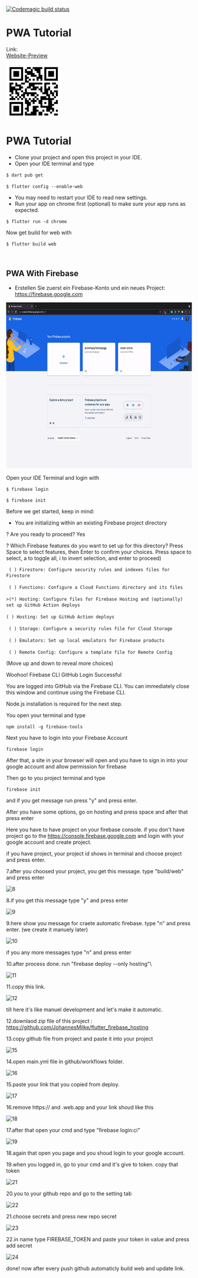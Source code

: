 



[![Codemagic build status](https://api.codemagic.io/apps/61408ce7db3816c8e2627b45/61408ce7db3816c8e2627b44/status_badge.svg)](https://codemagic.io/apps/61408ce7db3816c8e2627b45/61408ce7db3816c8e2627b44/latest_build)



# PWA Tutorial

Link:  
[Website-Preview](https://flutter-flashcard-portrait-pwa.firebaseapp.com/#/)  

<img src="https://github.com/iwilfried/Flutter-Flashcards-Portrait-PWA/blob/main/assets/images/Flash.png" width="150">  

# PWA Tutorial
- Clone your project and open this project in your IDE.
- Open your IDE terminal and type
```sh
$ dart pub get
```  
```
$ flutter config --enable-web
```
- You may need to restart your IDE to read new settings.
- Run your app on chrome first (optional) to make sure your app runs as expected.
```
$ flutter run -d chrome
```
Now get build for web with 
```
$ flutter build web
```
&nbsp;

## PWA With Firebase
- Erstellen Sie zuerst ein Firebase-Konto und ein neues Project: &nbsp;&nbsp; <https://firebase.google.com>  

<img src="https://github.com/iwilfried/Flutter-Flashcards-Portrait-PWA/blob/main/assets/images/firebaseProjekt.gif" width="650" height="450" />

Open your IDE Terminal and login with
```
$ firebase login
```
```
$ firebase init
```
Before we get started, keep in mind:

  * You are initializing within an existing Firebase project directory

? Are you ready to proceed? Yes  

? Which Firebase features do you want to set up for this directory? Press Space to select features, then Enter to confirm your choices. Press space to select, a to toggle all, i to invert selection, and enter to proceed)  
```
 ( ) Firestore: Configure security rules and indexes files for Firestore  

 ( ) Functions: Configure a Cloud Functions directory and its files  

>(*) Hosting: Configure files for Firebase Hosting and (optionally) set up GitHub Action deploys    

( ) Hosting: Set up GitHub Action deploys  

 ( ) Storage: Configure a security rules file for Cloud Storage  

 ( ) Emulators: Set up local emulators for Firebase products  

 ( ) Remote Config: Configure a template file for Remote Config  
```
(Move up and down to reveal more choices)

Woohoo!
Firebase CLI GitHub Login Successful

You are logged into GitHub via the Firebase CLI. You can immediately close this window and continue using the Firebase CLI.

Node.js installation is required for the next step.

You open your terminal and type  
```
npm install -g firebase-tools  
````

Next you have to login into your Firebase Account
```
firebase login
```


After that, a site in your browser will open and you have to sign in into your google account and allow permission for firebase


Then go to you project terminal and type  
```
firebase init  
```  
 and if you get message run press "y" and press enter.


After you have some options, go on hosting and press space and after that press enter



Here you have to have project on your firebase console. if you don't have project go to the https://console.firebase.google.com and login with your google account and create project.  

if you have project, your project id shows in terminal and choose project and press enter.


7.after you choosed your project, you get this message. type "build/web" and press enter


![8](https://user-images.githubusercontent.com/95560640/150304853-59cc1af1-42ed-4450-9c32-0eacf9950a7d.png)


8.if you get this message type "y" and press enter


![9](https://user-images.githubusercontent.com/95560640/150304984-6467323e-8178-4fcb-8ec8-c894cca07912.png)


9.here show you message for craete automatic firebase. type "n" and press enter. (we create it manuely later)


![10](https://user-images.githubusercontent.com/95560640/150305248-d496cec8-0952-4588-9715-7c171218ff00.png)

if you any more messages type "n" and press enter


10.after process done. run "firebase deploy --only hosting"\


![11](https://user-images.githubusercontent.com/95560640/150305612-ef3c08a2-049b-46f7-9fbb-7b5bbb73a6cf.png)


11.copy this link.


![12](https://user-images.githubusercontent.com/95560640/150305793-93997143-30ae-4fbd-bf9b-53907f1b31aa.png)

till here it's like manuel development and let's make it automatic.


12.downlaod zip file of this project : https://github.com/JohannesMilke/flutter_firebase_hosting


13.copy github file from project and paste it into your project


![15](https://user-images.githubusercontent.com/95560640/150306509-8ebfa3d2-3084-4db6-b4d2-dd75eeb6ecf8.png)


14.open main.yml file in github/workflows folder.


![16](https://user-images.githubusercontent.com/95560640/150306631-1f22a876-08da-4ded-977c-c49c844d413f.png)


15.paste your link that you copied from deploy.


![17](https://user-images.githubusercontent.com/95560640/150306855-ebccf938-481c-4fd5-b300-dff12afd000f.png)


16.remove https:// and .web.app and your link shoud like this


![18](https://user-images.githubusercontent.com/95560640/150307095-705b822f-e9e3-44be-bff2-09428d62fc17.png)


17.after that open your cmd and type "firebase login:ci"


![19](https://user-images.githubusercontent.com/95560640/150307431-8d189f83-058e-46f7-9ef1-a3f6c6c559ec.png)


18.again that open you page and you shoud login to your google account.


19.when you logged in, go to your cmd and it's give to token. copy that token


![21](https://user-images.githubusercontent.com/95560640/150307729-3a1412de-89ba-465b-823c-4174636adda0.png)


20.you to your github repo and go to the setting tab


![22](https://user-images.githubusercontent.com/95560640/150307860-f1a17552-88f4-4582-baac-840e9fa01dcd.png)


21.choose secrets and press new repo secret


![23](https://user-images.githubusercontent.com/95560640/150308021-b5977574-521a-4346-ab99-6617b0e3b052.png)


22.in name type FIREBASE_TOKEN and paste your token in value and press add secret


![24](https://user-images.githubusercontent.com/95560640/150308235-f3e50783-eeb2-4d4c-8f73-5e0173c8133b.png)


done! now after every push github automaticly build web and update link.
